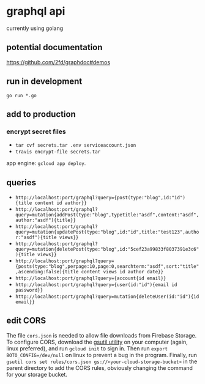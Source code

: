 # graphql api

currently using golang

## potential documentation

https://github.com/2fd/graphdoc#demos

## run in development

`go run *.go`

## add to production

### encrypt secret files

- `tar cvf secrets.tar .env serviceaccount.json`
- `travis encrypt-file secrets.tar`

app engine: `gcloud app deploy`.

## queries

- `http://localhost:port/graphql?query={post(type:"blog",id:"id"){title content id author}}`
- `http://localhost:port/graphql?query=mutation{addPost(type:"blog",typetitle:"asdf",content:"asdf",author:"asdf"){title}}`
- `http://localhost:port/graphql?query=mutation{updatePost(type:"blog",id:"id",title:"test123",author:"asdf"){title views}}`
- `http://localhost:port/graphql?query=mutation{deletePost(type:"blog",id:"5cef23a99833f8037391e3c6"){title views}}`
- `http://localhost:port/graphql?query={posts(type:"blog",perpage:10,page:0,searchterm:"asdf",sort:"title",ascending:false){title content views id author date}}`
- `http://localhost:port/graphql?query={account{id email}}`
- `http://localhost:port/graphql?query={user(id:"id"){email id password}}`
- `http://localhost:port/graphql?query=mutation{deleteUser(id:"id"){id email}}`

## edit CORS

The file `cors.json` is needed to allow file downloads from Firebase Storage. To configure CORS, download the [gsutil utility](https://cloud.google.com/storage/docs/gsutil_install) on your computer (again, linux preferred), and run `gcloud init` to sign in. Then run `export BOTO_CONFIG=/dev/null` on linux to prevent a bug in the program. Finally, run `gsutil cors set rules/cors.json gs://<your-cloud-storage-bucket>` in the parent directory to add the CORS rules, obviously changing the command for your storage bucket.
